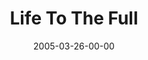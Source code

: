 ---
layout: message
category: message
series: "The Life"
title: "Life To The Full"
date: 2005-03-26-00-00
message_id: 127
sc-permalink-url: "http://soundcloud.com/crdschurch/life-to-the-full"
audio: "http://s3.amazonaws.com/crossroads-media/messages/audio/The_Life_05_03-26-05_Life_to_the_Full.mp3"
audio-duration: "35:20"
tag: 
 - jesus
 - purpose
 - the-life
 - john
 - full-life
 - tome
explicit: false
---